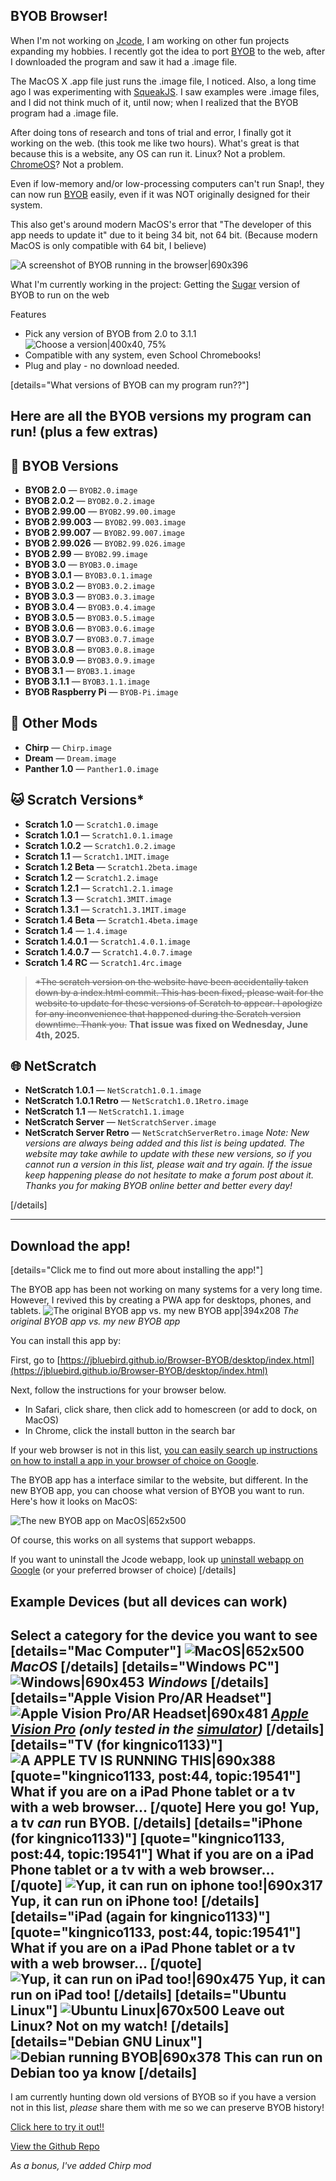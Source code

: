 ## BYOB Browser!
When I'm not working on [Jcode](https://forum.snap.berkeley.edu/t/jcode-official-forum/19524/28), I am working on other fun projects expanding my hobbies. I recently got the idea to port [BYOB](https://snap.berkeley.edu/old_site/old-byob.html) to the web, after I downloaded the program and saw it had a .image file.

The MacOS X .app file just runs the .image file, I noticed. Also, a long time ago I was experimenting with [SqueakJS](https://squeak.js.org/). I saw examples were .image files, and I did not think much of it, until now; when I realized that the BYOB program had a .image file.

After doing tons of research and tons of trial and error, I finally got it working on the web. (this took me like two hours). What's great is that because this is a website, any OS can run it. Linux? Not a problem. [ChromeOS](https://chromeos.google/)? Not a problem.

Even if low-memory and/or low-processing computers can't run Snap!, they can now run [BYOB](https://snap.berkeley.edu/old_site/old-byob.html) easily, even if it was NOT originally designed for their system.

This also get's around modern MacOS's error that "The developer of this app needs to update it" due to it being 34 bit, not 64 bit. (Because modern MacOS is only compatible with 64 bit, I believe)

![A screenshot of BYOB running in the browser|690x396](upload://ewgzlkV7QZ8xnt0gNt3RsxiXYsX.png)

What I'm currently working in the project: Getting the [Sugar](https://en.wikipedia.org/wiki/Sugar_(desktop_environment)) version of BYOB to run on the web

Features
- Pick any version of BYOB from 2.0 to 3.1.1
![Choose a version|400x40, 75%](upload://ctElrBSev9iNMksP2bjJP1zsIca.png)
- Compatible with any system, even School Chromebooks!
- Plug and play - no download needed.


[details="What versions of BYOB can my program run??"]

Here are all the BYOB versions my program can run! (plus a few extras)
--
## 🧱 BYOB Versions
- **BYOB 2.0** — `BYOB2.0.image`
- **BYOB 2.0.2** — `BYOB2.0.2.image`
- **BYOB 2.99.00** — `BYOB2.99.00.image`
- **BYOB 2.99.003** — `BYOB2.99.003.image`
- **BYOB 2.99.007** — `BYOB2.99.007.image`
- **BYOB 2.99.026** — `BYOB2.99.026.image`
- **BYOB 2.99** — `BYOB2.99.image`
- **BYOB 3.0** — `BYOB3.0.image`
- **BYOB 3.0.1** — `BYOB3.0.1.image`
- **BYOB 3.0.2** — `BYOB3.0.2.image`
- **BYOB 3.0.3** — `BYOB3.0.3.image`
- **BYOB 3.0.4** — `BYOB3.0.4.image`
- **BYOB 3.0.5** — `BYOB3.0.5.image`
- **BYOB 3.0.6** — `BYOB3.0.6.image`
- **BYOB 3.0.7** — `BYOB3.0.7.image`
- **BYOB 3.0.8** — `BYOB3.0.8.image`
- **BYOB 3.0.9** — `BYOB3.0.9.image`
- **BYOB 3.1** — `BYOB3.1.image`
- **BYOB 3.1.1** — `BYOB3.1.1.image`
- **BYOB Raspberry Pi** — `BYOB-Pi.image`

## 🧪 Other Mods
- **Chirp** — `Chirp.image`
- **Dream** — `Dream.image`
- **Panther 1.0** — `Panther1.0.image`

## 🐱 Scratch Versions*
- **Scratch 1.0** — `Scratch1.0.image`
- **Scratch 1.0.1** — `Scratch1.0.1.image`
- **Scratch 1.0.2** — `Scratch1.0.2.image`
- **Scratch 1.1** — `Scratch1.1MIT.image`
- **Scratch 1.2 Beta** — `Scratch1.2beta.image`
- **Scratch 1.2** — `Scratch1.2.image`
- **Scratch 1.2.1** — `Scratch1.2.1.image`
- **Scratch 1.3** — `Scratch1.3MIT.image`
- **Scratch 1.3.1** — `Scratch1.3.1MIT.image`
- **Scratch 1.4 Beta** — `Scratch1.4beta.image`
- **Scratch 1.4** — `1.4.image`
- **Scratch 1.4.0.1** — `Scratch1.4.0.1.image`
- **Scratch 1.4.0.7** — `Scratch1.4.0.7.image`
- **Scratch 1.4 RC** — `Scratch1.4rc.image`

>~~*The scratch version on the website have been accidentally taken down by a index.html commit. This has been fixed, please wait for the website to update for these versions of Scratch to appear. I apologize for any inconvenience that happened during the Scratch version downtime. Thank you.~~
**That issue was fixed on Wednesday, June 4th, 2025.**

## 🌐 NetScratch
- **NetScratch 1.0.1** — `NetScratch1.0.1.image`
- **NetScratch 1.0.1 Retro** — `NetScratch1.0.1Retro.image`
- **NetScratch 1.1** — `NetScratch1.1.image`
- **NetScratch Server** — `NetScratchServer.image`
- **NetScratch Server Retro** — `NetScratchServerRetro.image`
*Note: New versions are always being added and this list is being updated. The website may take awhile to update with these new versions, so if you cannot run a version in this list, please wait and try again. If the issue keep happening please do not hesitate to make a forum post about it. Thanks you for making BYOB online better and better every day!*

[/details]

---
Download the app!
--
[details="Click me to find out more about installing the app!"]

The BYOB app has been not working on many systems for a very long time. However, I revived this by creating a PWA app for desktops, phones, and tablets.
![The original BYOB app vs. my new BYOB app|394x208](upload://2313jj6W73n9Q1ExdivCqf5qr1I.png)
*The original BYOB app vs. my new BYOB app*

You can install this app by:

First, go to [https://jbluebird.github.io/Browser-BYOB/desktop/index.html](https://jbluebird.github.io/Browser-BYOB/desktop/index.html)

Next, follow the instructions for your browser below.
- In Safari, click share, then click add to homescreen (or add to dock, on MacOS)
- In Chrome, click the install button in the search bar

If your web browser is not in this list, [you can easily search up instructions on how to install a app in your browser of choice on Google](https://www.google.com/search?q=how+do+I+install+a+web+app+on+popular+browsers&sca_esv=5ed3572dacaed608&sxsrf=AE3TifNbo24K6-4j18VzPWBNaUO7Gpu2UA%3A1749062507773&ei=a5NAaLr3LszKp84Pse3b0Qg&ved=0ahUKEwj62NzLtdiNAxVM5ckDHbH2NooQ4dUDCBA&uact=5&oq=how+do+I+install+a+web+app+on+popular+browsers&gs_lp=Egxnd3Mtd2l6LXNlcnAiLmhvdyBkbyBJIGluc3RhbGwgYSB3ZWIgYXBwIG9uIHBvcHVsYXIgYnJvd3NlcnMyBBAjGCcyBRAAGO8FMgUQABjvBTIIEAAYgAQYogRI8AdQmgJYuQVwAXgBkAEAmAF1oAG0AaoBAzEuMbgBA8gBAPgBAZgCA6ACvQHCAgoQABiwAxjWBBhHwgIKECEYoAEYwwQYCpgDAIgGAZAGCJIHAzIuMaAHtAmyBwMxLjG4B7sBwgcFMC4yLjHIBwU&sclient=gws-wiz-serp).

The BYOB app has a interface similar to the website, but different. In the new BYOB app, you can choose what version of BYOB you want to run. Here's how it looks on MacOS:

![The new BYOB app on MacOS|652x500](upload://tFXaBUR8wxmOibwdCogLvONxlIA.png)

Of course, this works on all systems that support webapps.

If you want to uninstall the Jcode webapp, look up [uninstall webapp on Google](https://www.google.com/search?sca_esv=5ed3572dacaed608&sxsrf=AE3TifMPQKG_EfwYmRH4jTXDmCcBbH9joQ:1749063606994&q=uninstall+web+app+on+popular+systems&spell=1&sa=X&ved=2ahUKEwj46O_XudiNAxUPMtAFHfZSJ5AQBSgAegQIERAB&biw=1496&bih=772&dpr=2) (or your preferred browser of choice)
[/details]

## Example Devices (but all devices can work)
Select a category for the device you want to see
[details="Mac Computer"]
![MacOS|652x500](upload://tFXaBUR8wxmOibwdCogLvONxlIA.png)
*MacOS*
[/details]
[details="Windows PC"]
![Windows|690x453](upload://9SR0dkCOhoNwOxAJbTLzy6NAqbT.png)
*Windows*
[/details]
[details="Apple Vision Pro/AR Headset"]
![Apple Vision Pro/AR Headset|690x481](upload://cgJqhjp97oD2RQWqp9Kop5ClwVr.png)
*[Apple Vision Pro](https://www.apple.com/apple-vision-pro/) (only tested in the [simulator](https://developer.apple.com/documentation/xcode/interacting-with-your-app-in-the-visionos-simulator))*
[/details]
[details="TV (for kingnico1133)"]
![A APPLE TV IS RUNNING THIS|690x388](upload://jgEpUH6Jzoy2bAdHCrIBhsZJyjl.png)
[quote="kingnico1133, post:44, topic:19541"]
What if you are on a iPad Phone tablet or a tv with a web browser…
[/quote]
Here you go! Yup, a tv *can* run BYOB.
[/details]
[details="iPhone (for kingnico1133)"]
[quote="kingnico1133, post:44, topic:19541"]
What if you are on a iPad Phone tablet or a tv with a web browser…
[/quote]
![Yup, it can run on iphone too!|690x317](upload://eS1nLu62sZUmKyzxSESu6QQctIJ.png)
Yup, it can run on iPhone too!
[/details]
[details="iPad (again for kingnico1133)"]
[quote="kingnico1133, post:44, topic:19541"]
What if you are on a iPad Phone tablet or a tv with a web browser…
[/quote]
![Yup, it can run on iPad too!|690x475](upload://pAtzKMuwDg5vL8kcnDySXxR30p9.png)
Yup, it can run on iPad too!
[/details]
[details="Ubuntu Linux"]
![Ubuntu Linux|670x500](upload://pRtFLGQP5ka4Wo5GzbFZSjKRpQx.png)
Leave out Linux? Not on my watch!
[/details]
[details="Debian GNU Linux"]
![Debian running BYOB|690x378](upload://4fcj1h6V7vRtlCKuOeZvF1BMrBh.png)
This can run on Debian too ya know
[/details]
---

I am currently hunting down old versions of BYOB so if you have a version not in this list, *please* share them with me so we can preserve BYOB history!

[Click here to try it out!!](https://jbluebird.github.io/Browser-BYOB/)

[View the Github Repo](https://github.com/jbluebird/Browser-BYOB/)

*As a bonus, I've added Chirp mod*

